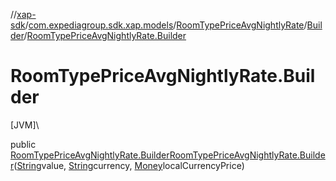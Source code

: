 //[xap-sdk](../../../../index.md)/[com.expediagroup.sdk.xap.models](../../index.md)/[RoomTypePriceAvgNightlyRate](../index.md)/[Builder](index.md)/[RoomTypePriceAvgNightlyRate.Builder](-room-type-price-avg-nightly-rate.-builder.md)

# RoomTypePriceAvgNightlyRate.Builder

[JVM]\

public [RoomTypePriceAvgNightlyRate.Builder](index.md)[RoomTypePriceAvgNightlyRate.Builder](-room-type-price-avg-nightly-rate.-builder.md)([String](https://docs.oracle.com/javase/8/docs/api/java/lang/String.html)value, [String](https://docs.oracle.com/javase/8/docs/api/java/lang/String.html)currency, [Money](../../-money/index.md)localCurrencyPrice)

